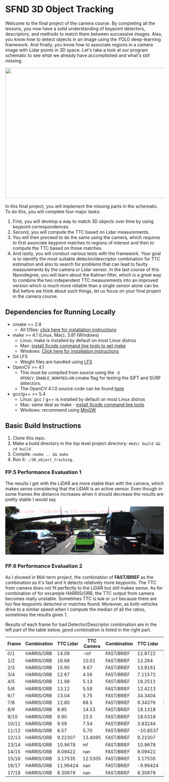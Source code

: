 # SFND 3D Object Tracking

Welcome to the final project of the camera course. By completing all the lessons, you now have a solid understanding of keypoint detectors, descriptors, and methods to match them between successive images. Also, you know how to detect objects in an image using the YOLO deep-learning framework. And finally, you know how to associate regions in a camera image with Lidar points in 3D space. Let's take a look at our program schematic to see what we already have accomplished and what's still missing.

<img src="images/course_code_structure.png" width="779" height="414" />

In this final project, you will implement the missing parts in the schematic. To do this, you will complete four major tasks: 
1. First, you will develop a way to match 3D objects over time by using keypoint correspondences. 
2. Second, you will compute the TTC based on Lidar measurements. 
3. You will then proceed to do the same using the camera, which requires to first associate keypoint matches to regions of interest and then to compute the TTC based on those matches. 
4. And lastly, you will conduct various tests with the framework. Your goal is to identify the most suitable detector/descriptor combination for TTC estimation and also to search for problems that can lead to faulty measurements by the camera or Lidar sensor. In the last course of this Nanodegree, you will learn about the Kalman filter, which is a great way to combine the two independent TTC measurements into an improved version which is much more reliable than a single sensor alone can be. But before we think about such things, let us focus on your final project in the camera course. 

## Dependencies for Running Locally
* cmake >= 2.8
  * All OSes: [click here for installation instructions](https://cmake.org/install/)
* make >= 4.1 (Linux, Mac), 3.81 (Windows)
  * Linux: make is installed by default on most Linux distros
  * Mac: [install Xcode command line tools to get make](https://developer.apple.com/xcode/features/)
  * Windows: [Click here for installation instructions](http://gnuwin32.sourceforge.net/packages/make.htm)
* Git LFS
  * Weight files are handled using [LFS](https://git-lfs.github.com/)
* OpenCV >= 4.1
  * This must be compiled from source using the `-D OPENCV_ENABLE_NONFREE=ON` cmake flag for testing the SIFT and SURF detectors.
  * The OpenCV 4.1.0 source code can be found [here](https://github.com/opencv/opencv/tree/4.1.0)
* gcc/g++ >= 5.4
  * Linux: gcc / g++ is installed by default on most Linux distros
  * Mac: same deal as make - [install Xcode command line tools](https://developer.apple.com/xcode/features/)
  * Windows: recommend using [MinGW](http://www.mingw.org/)

## Basic Build Instructions

1. Clone this repo.
2. Make a build directory in the top level project directory: `mkdir build && cd build`
3. Compile: `cmake .. && make`
4. Run it: `./3D_object_tracking`.

### FP.5 Performance Evaluation 1
The results I get with the LiDAR are more stable than with the camera, which makes sense considering that the LiDAR is an active sensor.
Even though in some frames the distance increases when it should decrease the results are pretty stable I would say
<p align="center">
  <img  src="https://github.com/hect1995/SFND_3D_Object_Tracking/blob/master/results/lidar_1st.png">
</p>

### FP.6 Performance Evaluation 2
As I showed in Mid-term project, the combination of **FAST/BRIEF** as the combination as it's fast and it detects relatively more keypoints. The TTC from camera does not fit perfectly to the LiDAR but still makes sense.
As for combination of for excample HARRIS/ORB, the TTC output from camera becomes really unstable. Sometimes TTC is `NaN` or `inf` because there are too few keypoints detected or matches found. Moreover, as both vehicles drive to a similar speed when I compute the median of all the ratios, sometimes the results gives 1.

Results of each frame for bad Detector/Descriptor combination are in the left part of the table below, good combination is listed in the right part.

| Frame | Combination | TTC Lidar | TTC Camera | Combination | TTC Lidar | TTC Camera |
| --- | --- | --- |--- | --- | --- |--- |
|0/1 | HARRIS/ORB |14.09 | -inf|FAST/BRIEF |12.9722 | 12.1312|
|1/2 | HARRIS/ORB |16.68 | 10.01|FAST/BRIEF | 12.264 | 10.7908|
|2/3 | HARRIS/ORB |15.90 | 9.67|FAST/BRIEF |13.9161 | 12.5844|
|3/4 | HARRIS/ORB |12.67 | 4.56|FAST/BRIEF |7.11572 | 14.1171|
|4/5 | HARRIS/ORB |11.98 | 5.13|FAST/BRIEF |16.2511 | 14.7374|
|5/6 | HARRIS/ORB |13.12 | 5.58|FAST/BRIEF |12.4213 | 13.0071|
|6/7 | HARRIS/ORB |13.04 | 5.75|FAST/BRIEF | 34.3404 | 13.5165|
|7/8 | HARRIS/ORB |12.80 | 68.5|FAST/BRIEF |9.34376 | 32.985|
|8/9 | HARRIS/ORB |8.95 | 14.53|FAST/BRIEF |18.1318 | 12.7521|
|9/10 | HARRIS/ORB |9.90 | 23.5|FAST/BRIEF |18.0318 | 11.5258|
|10/11 | HARRIS/ORB |9.59 | 7.54|FAST/BRIEF |3.83244 | 12.1|
|11/12 | HARRIS/ORB |8.57 | 5.70|FAST/BRIEF |-10.8537 | 11.7805|
|12/13 | HARRIS/ORB |9.22307 | 13.4095|FAST/BRIEF |9.22307 | 11.6205|
|13/14 | HARRIS/ORB |10.9678 | inf|FAST/BRIEF |10.9678 | 11.1323|
|14/15 | HARRIS/ORB | 8.09422 | nan|FAST/BRIEF |8.09422 | 12.8498|
|15/16 | HARRIS/ORB |3.17535 | 12.5305|FAST/BRIEF |3.17535 | 11.328|
|16/17 | HARRIS/ORB | 11.99424 | nan|FAST/BRIEF |-9.99424 | 10.8182|
|17/18 | HARRIS/ORB |8.30978 | nan|FAST/BRIEF |8.30978 | 11.8703|

